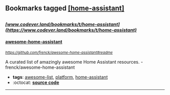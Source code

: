 ## Bookmarks tagged [[home-assistant]](https://www.codever.land/search?q=[home-assistant])

_<sup><sup>[www.codever.land/bookmarks/t/home-assistant](https://www.codever.land/bookmarks/t/home-assistant)</sup></sup>_
---
#### [awesome-home-assistant](https://github.com/frenck/awesome-home-assistant#readme)
_<sup>https://github.com/frenck/awesome-home-assistant#readme</sup>_

A curated list of amazingly awesome Home Assistant resources. - frenck/awesome-home-assistant
* **tags**: [awesome-list](../tagged/awesome-list.md), [platform](../tagged/platform.md), [home-assistant](../tagged/home-assistant.md)
* :octocat: **[source code](https://github.com/frenck/awesome-home-assistant#readme)**
---
